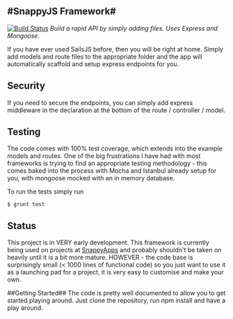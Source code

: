 #SnappyJS Framework#
---
[![Build Status](https://api.travis-ci.org/rknell/snappyapps-seed.png?branch=master)](https://api.travis-ci.org/rknell/snappyapps-seed)
*Build a rapid API by simply adding files. Uses Express and Mongoose.*

If you have ever used SailsJS before, then you will be right at home. Simply add models and route files to the appropriate folder and the app will automatically scaffold and setup express endpoints for you.

## Security ##
If you need to secure the endpoints, you can simply add express middleware in the declaration at the bottom of the route / controller / model.

## Testing ##
The code comes with 100% test coverage, which extends into the example models and routes. One of the big frustrations I have had with most frameworks is trying to find an appropriate testing methodology - this comes baked into the process with Mocha and Istanbul already setup for you, with mongoose mocked with an in memory database.

To run the tests simply run 

    $ grunt test

## Status ##
This project is in VERY early development. This framework is currently being used on projects at [SnappyApps](http://www.snappy-apps.com.au) and probably shouldn't be taken on heavily until it is a bit more mature. HOWEVER - the code base is surprisingly small (< 1000 lines of functional code) so you just want to use it as a launching pad for a project, it is very easy to customise and make your own.

##Getting Started##
The code is pretty well documented to allow you to get started playing around. Just clone the repository, run npm install and have a play around.
